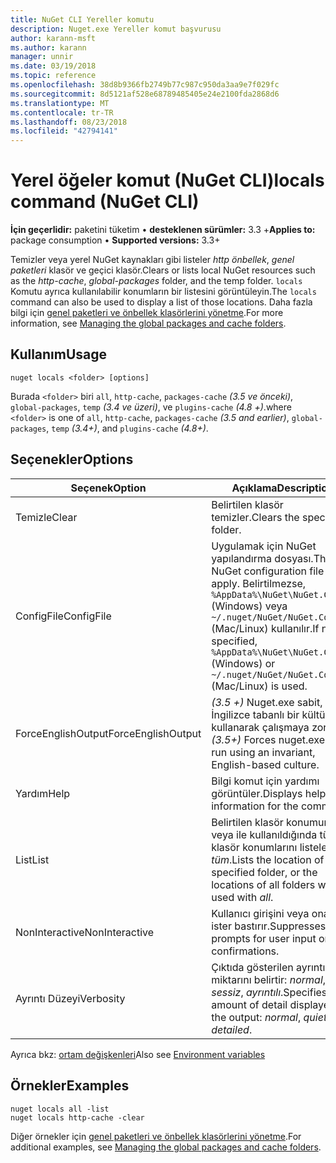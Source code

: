 ```yaml
---
title: NuGet CLI Yereller komutu
description: Nuget.exe Yereller komut başvurusu
author: karann-msft
ms.author: karann
manager: unnir
ms.date: 03/19/2018
ms.topic: reference
ms.openlocfilehash: 38d8b9366fb2749b77c987c950da3aa9e7f029fc
ms.sourcegitcommit: 8d5121af528e68789485405e24e2100fda2868d6
ms.translationtype: MT
ms.contentlocale: tr-TR
ms.lasthandoff: 08/23/2018
ms.locfileid: "42794141"
---
```

# <a name="locals-command-nuget-cli"></a><span data-ttu-id="37cbd-103">Yerel öğeler komut (NuGet CLI)</span><span class="sxs-lookup"><span data-stu-id="37cbd-103">locals command (NuGet CLI)</span></span>

<span data-ttu-id="37cbd-104">**İçin geçerlidir:** paketini tüketim &bullet; **desteklenen sürümler:** 3.3 +</span><span class="sxs-lookup"><span data-stu-id="37cbd-104">**Applies to:** package consumption &bullet; **Supported versions:** 3.3+</span></span>

<span data-ttu-id="37cbd-105">Temizler veya yerel NuGet kaynakları gibi listeler *http önbellek*, *genel paketleri* klasör ve geçici klasör.</span><span class="sxs-lookup"><span data-stu-id="37cbd-105">Clears or lists local NuGet resources such as the *http-cache*, *global-packages* folder, and the temp folder.</span></span> <span data-ttu-id="37cbd-106">`locals` Komutu ayrıca kullanılabilir konumların bir listesini görüntüleyin.</span><span class="sxs-lookup"><span data-stu-id="37cbd-106">The `locals` command can also be used to display a list of those locations.</span></span> <span data-ttu-id="37cbd-107">Daha fazla bilgi için [genel paketleri ve önbellek klasörlerini yönetme](../consume-packages/managing-the-global-packages-and-cache-folders.md).</span><span class="sxs-lookup"><span data-stu-id="37cbd-107">For more information, see [Managing the global packages and cache folders](../consume-packages/managing-the-global-packages-and-cache-folders.md).</span></span>

## <a name="usage"></a><span data-ttu-id="37cbd-108">Kullanım</span><span class="sxs-lookup"><span data-stu-id="37cbd-108">Usage</span></span>

```cli
nuget locals <folder> [options]
```

<span data-ttu-id="37cbd-109">Burada `<folder>` biri `all`, `http-cache`, `packages-cache` *(3.5 ve önceki)*, `global-packages`, `temp` *(3.4 ve üzeri)*, ve `plugins-cache` *(4.8 +)*.</span><span class="sxs-lookup"><span data-stu-id="37cbd-109">where `<folder>` is one of `all`, `http-cache`, `packages-cache` *(3.5 and earlier)*, `global-packages`, `temp` *(3.4+)*, and `plugins-cache` *(4.8+)*.</span></span>

## <a name="options"></a><span data-ttu-id="37cbd-110">Seçenekler</span><span class="sxs-lookup"><span data-stu-id="37cbd-110">Options</span></span>

| <span data-ttu-id="37cbd-111">Seçenek</span><span class="sxs-lookup"><span data-stu-id="37cbd-111">Option</span></span> | <span data-ttu-id="37cbd-112">Açıklama</span><span class="sxs-lookup"><span data-stu-id="37cbd-112">Description</span></span> |
| --- | --- |
| <span data-ttu-id="37cbd-113">Temizle</span><span class="sxs-lookup"><span data-stu-id="37cbd-113">Clear</span></span> | <span data-ttu-id="37cbd-114">Belirtilen klasör temizler.</span><span class="sxs-lookup"><span data-stu-id="37cbd-114">Clears the specified folder.</span></span> |
| <span data-ttu-id="37cbd-115">ConfigFile</span><span class="sxs-lookup"><span data-stu-id="37cbd-115">ConfigFile</span></span> | <span data-ttu-id="37cbd-116">Uygulamak için NuGet yapılandırma dosyası.</span><span class="sxs-lookup"><span data-stu-id="37cbd-116">The NuGet configuration file to apply.</span></span> <span data-ttu-id="37cbd-117">Belirtilmezse, `%AppData%\NuGet\NuGet.Config` (Windows) veya `~/.nuget/NuGet/NuGet.Config` (Mac/Linux) kullanılır.</span><span class="sxs-lookup"><span data-stu-id="37cbd-117">If not specified, `%AppData%\NuGet\NuGet.Config` (Windows) or `~/.nuget/NuGet/NuGet.Config` (Mac/Linux) is used.</span></span>|
| <span data-ttu-id="37cbd-118">ForceEnglishOutput</span><span class="sxs-lookup"><span data-stu-id="37cbd-118">ForceEnglishOutput</span></span> | <span data-ttu-id="37cbd-119">*(3.5 +)*  Nuget.exe sabit, İngilizce tabanlı bir kültürü kullanarak çalışmaya zorlar.</span><span class="sxs-lookup"><span data-stu-id="37cbd-119">*(3.5+)* Forces nuget.exe to run using an invariant, English-based culture.</span></span> |
| <span data-ttu-id="37cbd-120">Yardım</span><span class="sxs-lookup"><span data-stu-id="37cbd-120">Help</span></span> | <span data-ttu-id="37cbd-121">Bilgi komut için yardımı görüntüler.</span><span class="sxs-lookup"><span data-stu-id="37cbd-121">Displays help information for the command.</span></span> |
| <span data-ttu-id="37cbd-122">List</span><span class="sxs-lookup"><span data-stu-id="37cbd-122">List</span></span> | <span data-ttu-id="37cbd-123">Belirtilen klasör konumunu veya ile kullanıldığında tüm klasör konumlarını listeler *tüm*.</span><span class="sxs-lookup"><span data-stu-id="37cbd-123">Lists the location of the specified folder, or the locations of all folders when used with *all*.</span></span> |
| <span data-ttu-id="37cbd-124">NonInteractive</span><span class="sxs-lookup"><span data-stu-id="37cbd-124">NonInteractive</span></span> | <span data-ttu-id="37cbd-125">Kullanıcı girişini veya onaylar ister bastırır.</span><span class="sxs-lookup"><span data-stu-id="37cbd-125">Suppresses prompts for user input or confirmations.</span></span> |
| <span data-ttu-id="37cbd-126">Ayrıntı Düzeyi</span><span class="sxs-lookup"><span data-stu-id="37cbd-126">Verbosity</span></span> | <span data-ttu-id="37cbd-127">Çıktıda gösterilen ayrıntı miktarını belirtir: *normal*, *sessiz*, *ayrıntılı*.</span><span class="sxs-lookup"><span data-stu-id="37cbd-127">Specifies the amount of detail displayed in the output: *normal*, *quiet*, *detailed*.</span></span> |

<span data-ttu-id="37cbd-128">Ayrıca bkz: [ortam değişkenleri](cli-ref-environment-variables.md)</span><span class="sxs-lookup"><span data-stu-id="37cbd-128">Also see [Environment variables](cli-ref-environment-variables.md)</span></span>

## <a name="examples"></a><span data-ttu-id="37cbd-129">Örnekler</span><span class="sxs-lookup"><span data-stu-id="37cbd-129">Examples</span></span>

```cli
nuget locals all -list
nuget locals http-cache -clear
```

<span data-ttu-id="37cbd-130">Diğer örnekler için [genel paketleri ve önbellek klasörlerini yönetme](../consume-packages/managing-the-global-packages-and-cache-folders.md).</span><span class="sxs-lookup"><span data-stu-id="37cbd-130">For additional examples, see [Managing the global packages and cache folders](../consume-packages/managing-the-global-packages-and-cache-folders.md).</span></span>
